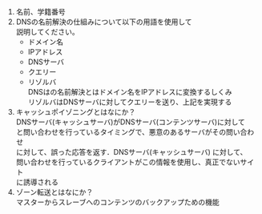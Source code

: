 1. 名前、学籍番号
1. DNSの名前解決の仕組みについて以下の用語を使用して  
説明してください。	
	* ドメイン名
	* IPアドレス
	* DNSサーバ
	* クエリー
	* リゾルバ  
DNSはの名前解決とはドメイン名をIPアドレスに変換するしくみ  
リゾルバはDNSサーバに対してクエリーを送り、上記を実現する
1. キャッシュポイゾニングとはなにか？  
DNSサーバ(キャッシュサーバ)がDNSサーバ(コンテンツサーバ)に対して  
と問い合わせを行っているタイミングで、悪意のあるサーバがその問い合わせ  
に対して、誤った応答を返す．DNSサーバ(キャッシュサーバ) に対して、  
問い合わせを行っているクライアントがこの情報を使用し、真正でないサイト  
に誘導される
1. ゾーン転送とはなにか？  
マスターからスレーブへのコンテンツのバックアップための機能
